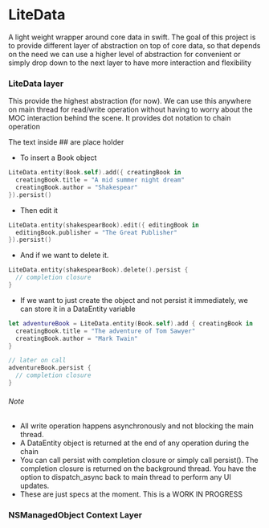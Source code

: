 # LiteData
A light weight wrapper around core data in swift.
The goal of this project is to provide different layer of abstraction on top of core data, so that depends on the need we can use a higher level of abstraction for convenient or simply drop down to the next layer to have more interaction and flexibility

### LiteData layer
This provide the highest abstraction (for now). We can use this anywhere on main thread for read/write operation without having to worry about the MOC interaction behind the scene. It provides dot notation to chain operation

The text inside ## are place holder

- To insert a Book object
```Swift
LiteData.entity(Book.self).add({ creatingBook in
  creatingBook.title = "A mid summer night dream"
  creatingBook.author = "Shakespear"
}).persist()
```
- Then edit it
```Swift
LiteData.entity(shakespearBook).edit({ editingBook in
  editingBook.publisher = "The Great Publisher"
}).persist()
```
- And if we want to delete it.
```Swift
LiteData.entity(shakespearBook).delete().persist {
  // completion closure
}
```
- If we want to just create the object and not persist it immediately, we can store it in a DataEntity variable
```Swift
let adventureBook = LiteData.entity(Book.self).add { creatingBook in
  creatingBook.title = "The adventure of Tom Sawyer"
  creatingBook.author = "Mark Twain"
}

// later on call
adventureBook.persist {
  // completion closure
}
```
###### Note
- All write operation happens asynchronously and not blocking the main thread.
- A DataEntity object is returned at the end of any operation during the chain
- You can call persist with completion closure or simply call persist(). The completion closure is returned on the background thread. You have the option to dispatch_async back to main thread to perform any UI updates.
- These are just specs at the moment. This is a WORK IN PROGRESS
 
### NSManagedObject Context Layer
